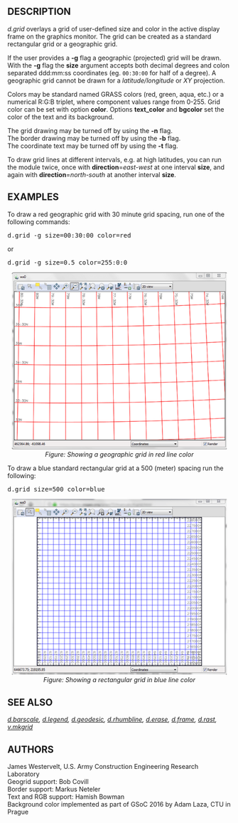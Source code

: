<h2>DESCRIPTION</h2>

<em>d.grid</em> overlays a grid of user-defined size and
color in the active display frame on the graphics monitor.
The grid can be created as a standard rectangular grid or
a geographic grid.

<p>
If the user provides a <b>-g</b> flag a geographic (projected) grid
will be drawn. With the <b>-g</b> flag the <b>size</b>
argument accepts both decimal degrees and colon separated
ddd:mm:ss coordinates (eg. <code>00:30:00</code> for half of a degree).
A geographic grid cannot be drawn for a <em>latitude/longitude</em>
or <em>XY</em> projection.

<p>
Colors may be standard named GRASS colors (red, green, aqua, etc.) or
a numerical R:G:B triplet, where component values range from 0-255.
Grid color can be set with option <b>color</b>. Options <b>text_color</b> and
<b>bgcolor</b> set the color of the text and its background.

<p>
The grid drawing may be turned off by using the <b>-n</b> flag.<br>
The border drawing may be turned off by using the <b>-b</b> flag.<br>
The coordinate text may be turned off by using the <b>-t</b> flag.<br>

<p>
To draw grid lines at different intervals, e.g. at high latitudes, you
can run the module twice, once with <b>direction</b>=<i>east-west</i>
at one interval <b>size</b>, and again with
<b>direction</b>=<i>north-south</i> at another interval <b>size</b>.

<h2>EXAMPLES</h2>

To draw a red geographic grid with 30 minute grid spacing, run
one of the following commands:

<div class="code"><pre>
d.grid -g size=00:30:00 color=red
</pre></div>

or

<div class="code"><pre>
d.grid -g size=0.5 color=255:0:0
</pre></div>

<div style="margin: 10px" align="center">
<img src="d_grid_red_grid.png" alt="d.grid red grid example" border="0">
<br>
<i>Figure: Showing a geographic grid in red line color</i>
</div>

To draw a blue standard rectangular grid at a 500 (meter) spacing run the following:

<div class="code"><pre>
d.grid size=500 color=blue
</pre></div>

<div style="margin: 10px" align="center">
<img src="d_grid_blue_grid.png" alt="d.grid blue grid example" border="0">
<br>
<i>Figure: Showing a rectangular grid in blue line color</i>
</div>

<h2>SEE ALSO</h2>

<em>
<a href="d.barscale.html">d.barscale</a>,
<a href="d.legend.html">d.legend</a>,
<a href="d.geodesic.html">d.geodesic</a>,
<a href="d.rhumbline.html">d.rhumbline</a>,
<a href="d.erase.html">d.erase</a>,
<a href="d.frame.html">d.frame</a>,
<a href="d.rast.html">d.rast</a>,
<a href="v.mkgrid.html">v.mkgrid</a>
</em>

<h2>AUTHORS</h2>

James Westervelt, U.S. Army Construction Engineering Research Laboratory<br>
Geogrid support: Bob Covill<br>
Border support: Markus Neteler<br>
Text and RGB support: Hamish Bowman<br>
Background color implemented as part of GSoC 2016 by Adam Laza, CTU in Prague
